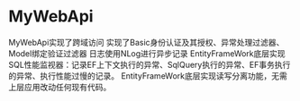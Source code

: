 # MyWebApi
MyWebApi实现了跨域访问
实现了Basic身份认证及其授权、异常处理过滤器、Model绑定验证过滤器
日志使用NLog进行异步记录
EntityFrameWork底层实现SQL性能监视器：记录EF上下文执行的异常、SqlQuery执行的异常、EF事务执行的异常、执行性能过慢的记录。
EntityFrameWork底层实现读写分离功能，无需上层应用改动任何现有代码。




